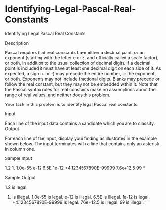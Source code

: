 # Identifying-Legal-Pascal-Real-Constants

Identifying Legal Pascal Real Constants

Description

Pascal requires that real constants have either a decimal point, or an exponent (starting with the letter e or E, and officially called a scale factor), or both, in addition to the usual collection of decimal digits. If a decimal point is included it must have at least one decimal digit on each side of it. As expected, a sign (+ or -) may precede the entire number, or the exponent, or both. Exponents may not include fractional digits. Blanks may precede or follow the real constant, but they may not be embedded within it. Note that the Pascal syntax rules for real constants make no assumptions about the range of real values, and neither does this problem. 

Your task in this problem is to identify legal Pascal real constants.

Input

Each line of the input data contains a candidate which you are to classify.
Output

For each line of the input, display your finding as illustrated in the example shown below. The input terminates with a line that contains only an asterisk in column one.

Sample Input

1.2
   1.
  1.0e-55
  e-12
    6.5E
     1e-12
  +4.1234567890E-99999
   7.6e+12.5
99
*

Sample Output

1.2 is legal.
1. is illegal.
1.0e-55 is legal.
e-12 is illegal.
6.5E is illegal.
1e-12 is legal.
+4.1234567890E-99999 is legal.
7.6e+12.5 is illegal.
99 is illegal.
